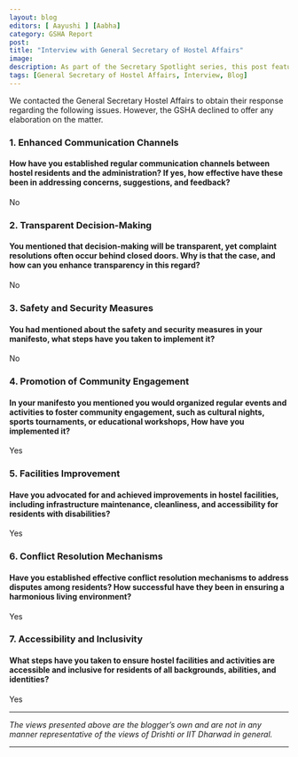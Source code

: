 ```yaml
---
layout: blog
editors: [ Aayushi ] [Aabha]
category: GSHA Report
post: 
title: "Interview with General Secretary of Hostel Affairs"
image: 
description: As part of the Secretary Spotlight series, this post features an interview with the General Secretary of Hostel Affairs covering questions regarding safety, accesibility and facilities. However, the GSHA provided brief responses and declined to offer any further explanations.
tags: [General Secretary of Hostel Affairs, Interview, Blog]
--- 
```


We contacted the General Secretary Hostel Affairs to obtain their response regarding the following issues. However, the GSHA declined to offer any elaboration on the matter.

### 1. Enhanced Communication Channels 
#### How have you established regular communication channels between hostel residents and the administration? If yes, how effective have these been in addressing concerns, suggestions, and feedback? 

No

### 2. Transparent Decision-Making 
#### You mentioned that decision-making will be transparent, yet complaint resolutions often occur behind closed doors. Why is that the case, and how can you enhance transparency in this regard? 

No

### 3. Safety and Security Measures 
####  You had mentioned about the safety and security measures in your manifesto, what steps have you taken to implement it? 

No

### 4. Promotion of Community Engagement 
####  In your manifesto  you mentioned you would organized regular events and activities to foster community engagement, such as cultural nights, sports tournaments, or educational workshops, How have you implemented it?

Yes 

### 5. Facilities Improvement 
####  Have you advocated for and achieved improvements in hostel facilities, including infrastructure maintenance, cleanliness, and accessibility for residents with disabilities? 

Yes 

### 6. Conflict Resolution Mechanisms 
####  Have you established effective conflict resolution mechanisms to address disputes among residents? How successful have they been in ensuring a harmonious living environment? 

Yes 

### 7. Accessibility and Inclusivity 
####  What steps have you taken to ensure hostel facilities and activities are accessible and inclusive for residents of all backgrounds, abilities, and identities?  

Yes


---

*The views presented above are the blogger’s own and are not in any manner representative of the views of Drishti or IIT Dharwad in general.*

---